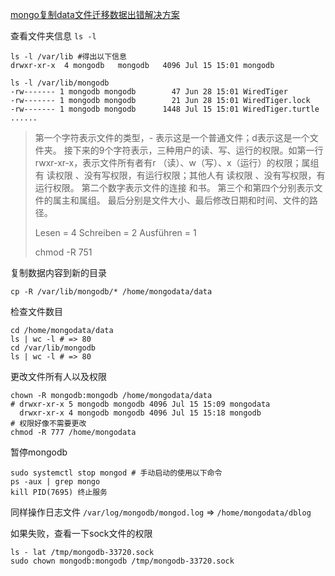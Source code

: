 [mongo复制data文件迁移数据出错解决方案](https://zhuanlan.zhihu.com/p/113645698)

查看文件夹信息 `ls -l`

```shell
ls -l /var/lib #得出以下信息
drwxr-xr-x  4 mongodb   mongodb   4096 Jul 15 15:01 mongodb

ls -l /var/lib/mongodb
-rw------- 1 mongodb mongodb        47 Jun 28 15:01 WiredTiger
-rw------- 1 mongodb mongodb        21 Jun 28 15:01 WiredTiger.lock
-rw------- 1 mongodb mongodb      1448 Jul 15 15:01 WiredTiger.turtle
......
```

> 第一个字符表示文件的类型，- 表示这是一个普通文件；d表示这是一个文件夹。
> 接下来的9个字符表示，三种用户的读、写、运行的权限。如第一行 rwxr-xr-x，表示文件所有者有r （读）、w（写）、x（运行）的权限；属组有 读权限 、没有写权限，有运行权限；其他人有 读权限 、没有写权限，有运行权限。
> 第二个数字表示文件的连接 和书。
> 第三个和第四个分别表示文件的属主和属组。
> 最后分别是文件大小、最后修改日期和时间、文件的路径。
>
> Lesen = 4
> Schreiben = 2
> Ausführen = 1
>
> chmod -R 751



复制数据内容到新的目录

```shell
cp -R /var/lib/mongodb/* /home/mongodata/data
```

检查文件数目

```shell
cd /home/mongodata/data
ls | wc -l # => 80
cd /var/lib/mongodb
ls | wc -l # => 80
```

更改文件所有人以及权限

```shell
chown -R mongodb:mongodb /home/mongodata/data
# drwxr-xr-x 5 mongodb mongodb 4096 Jul 15 15:09 mongodata
  drwxr-xr-x 4 mongodb mongodb 4096 Jul 15 15:18 mongodb
# 权限好像不需要更改
chmod -R 777 /home/mongodata
```

暂停mongodb

```shell
sudo systemctl stop mongod # 手动启动的使用以下命令
ps -aux | grep mongo
kill PID(7695) 终止服务
```

同样操作日志文件 `/var/log/mongodb/mongod.log` => `/home/mongodata/dblog`

如果失败，查看一下sock文件的权限

```shell
ls - lat /tmp/mongodb-33720.sock
sudo chown mongodb:mongodb /tmp/mongodb-33720.sock
```

